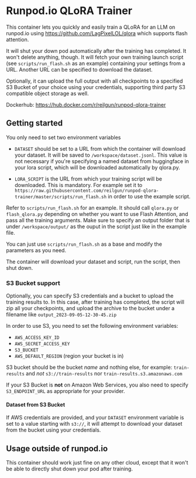 # Runpod.io QLoRA Trainer
This container lets you quickly and easily train a QLoRA for an LLM on runpod.io using https://github.com/LagPixelLOL/qlora which supports flash attention.

It will shut your down pod automatically after the training has completed. It won't delete anything, though.
It will fetch your own training launch script (see `scripts/run_flash.sh` as an example) containing your settings from a URL. Another URL can be specified to download the dataset.

Optionally, it can upload the full output with all checkpoints to a specified S3 Bucket of your choice using your credentials, supporting third party S3 compatible object storage as well.

Dockerhub: https://hub.docker.com/r/reilgun/runpod-qlora-trainer
## Getting started
You only need to set two environment variables

- `DATASET` should be set to a URL from which the container will download your dataset. It will be saved to `/workspace/dataset.jsonl`. This value is not necessary if you're specifying a named dataset from huggingface in your lora script, which will be downloaded automatically by qlora.py.

- `LORA_SCRIPT` is the URL from which your training script will be downloaded. This is mandatory. For example set it to `https://raw.githubusercontent.com/reilgun/runpod-qlora-trainer/master/scripts/run_flash.sh` in order to use the example script.

Refer to `scripts/run_flash.sh` for an example. It should call `qlora.py` or `flash_qlora.py` depending on whether you want to use Flash Attention, and pass all the training arguments. Make sure to specify an output folder that is under `/workspace/output/` as the ouput in the script just like in the example file.

You can just use `scripts/run_flash.sh` as a base and modify the parameters as you need.

The container will download your dataset and script, run the script, then shut down.

### S3 Bucket support
Optionally, you can specify S3 credentials and a bucket to upload the training results to. In this case, after training has completed, the script will zip all your checkpoints, and upload the archive to the bucket under a filename like `output_2023-09-05-12-30-45.zip`

In order to use S3, you need to set the following environment variables:

- `AWS_ACCESS_KEY_ID`
- `AWS_SECRET_ACCESS_KEY`
- `S3_BUCKET`
- `AWS_DEFAULT_REGION` (region your bucket is in)

S3 bucket should be the bucket *name* and nothing else, for example: `train-results` and *not* `s3://train-results` nor `train-results.s3.amazonaws.com`

If your S3 Bucket is **not** on Amazon Web Services, you also need to specify `S3_ENDPOINT_URL` as appropriate for your provider.

#### Dataset from S3 Bucket
If AWS credentials are provided, and your `DATASET` environment variable is set to a value starting with `s3://`, it will attempt to download your dataset from the bucket using your credentials.

## Usage outside of runpod.io
This container should work just fine on any other cloud, except that it won't be able to directly shut down your pod after training.